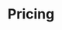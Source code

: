 ---
title: Pricing
layout: pricing
draft: false
call_to_action:
  title: Need help to understand our pricing plan?
  content: We offer flexible pricing tiers for our SaaS application based on factors such as the number of users, features, and customizations you require. Our goal is to provide you with a fair and competitive price while delivering the features and benefits you need. Our customer support team is available to assist you, and we believe that our application can help you achieve your goals.
  image: '/images/cta.svg'
  button:
    enable: true
    label: "Contact Us"
    link: "https://wa.me/912657968656?text=Help to understand our pricing plan."
    
---